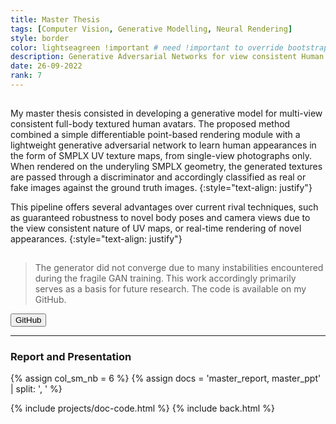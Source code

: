 ```yaml
---
title: Master Thesis
tags: [Computer Vision, Generative Modelling, Neural Rendering]
style: border
color: lightseagreen !important # need !important to override bootstrap class
description: Generative Adversarial Networks for view consistent Human Appearance Modelling
date: 26-09-2022
rank: 7
---
```


<hr style='visibility:hidden'>
My master thesis consisted in developing a generative model for multi-view consistent full-body textured human avatars. The proposed method combined a simple differentiable point-based rendering module with a lightweight generative adversarial network to learn human appearances in the form of SMPLX UV texture maps, from single-view photographs only. When rendered on the underyling SMPLX geometry, the generated textures are passed through a discriminator and accordingly classified as real or fake images against the ground truth images.
{:style="text-align: justify"}

This pipeline offers several advantages over current rival techniques, such as guaranteed robustness to novel body poses and camera views due to the view consistent nature of UV maps, or real-time rendering of novel appearances.
{:style="text-align: justify"}
<hr style='visibility:hidden'>

> The generator did not converge due to many instabilities encountered during the fragile GAN training. This work accordingly primarily serves as a basis for future research. The code is available on my GitHub.

<button type="button" class="btn btn-outline-primary" onclick="window.open('https://github.com/maximeraafat/3DiGAN', '_blank'); return false"><span class="fab fa-github"></span> GitHub</button>

<hr style='height:{{site.height}}'>

### **Report and Presentation**

{% assign col_sm_nb = 6 %}
{% assign docs = 'master_report, master_ppt' | split: ', ' %}

{% include projects/doc-code.html %}
{% include back.html %}